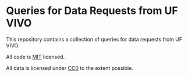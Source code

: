 # Queries for Data Requests from UF VIVO

This repository contains a collection of queries for data requests from UF VIVO.

All code is [MIT](LICENSE) licensed.

All data is licensed under [CC0](https://creativecommons.org/publicdomain/zero/1.0/legalcode) to the extent possible.
